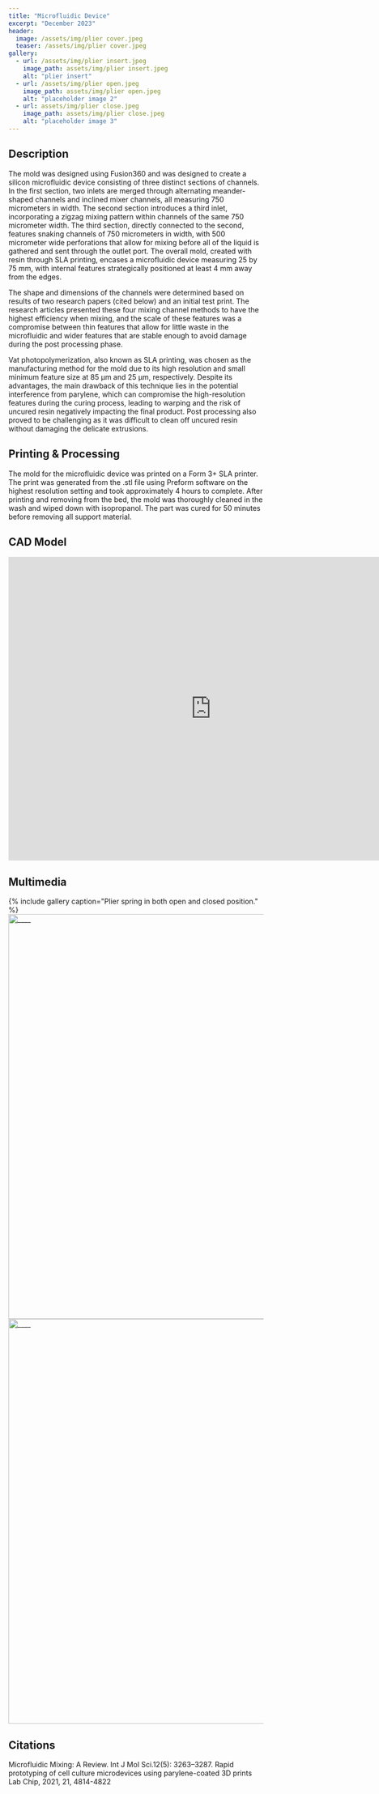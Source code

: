 ```yaml
---
title: "Microfluidic Device"
excerpt: "December 2023"
header:
  image: /assets/img/plier cover.jpeg
  teaser: /assets/img/plier cover.jpeg
gallery:
  - url: /assets/img/plier insert.jpeg
    image_path: assets/img/plier insert.jpeg
    alt: "plier insert"
  - url: /assets/img/plier open.jpeg
    image_path: assets/img/plier open.jpeg
    alt: "placeholder image 2"
  - url: assets/img/plier close.jpeg
    image_path: assets/img/plier close.jpeg
    alt: "placeholder image 3"
---
```


## Description

The mold was designed using Fusion360 and was designed to create a silicon microfluidic device consisting of three distinct sections of channels. In the first section, two inlets are merged through alternating meander-shaped channels and inclined mixer channels, all measuring 750 micrometers in width. The second section introduces a third inlet, incorporating a zigzag mixing pattern within channels of the same 750 micrometer width. The third section, directly connected to the second, features snaking channels of 750 micrometers in width, with 500 micrometer wide perforations that allow for mixing before all of the liquid is gathered and sent through the outlet port. The overall mold, created with resin through SLA printing, encases a microfluidic device measuring 25 by 75 mm, with internal features strategically positioned at least 4 mm away from the edges.

The shape and dimensions of the channels were determined based on results of two research papers (cited below) and an initial test print. The research articles presented these four mixing channel methods to have the highest efficiency when mixing, and the scale of these features was a compromise between thin features that allow for little waste in the microfluidic and wider features that are stable enough to avoid damage during the post processing phase.

Vat photopolymerization, also known as SLA printing, was chosen as the manufacturing method for the mold due to its high resolution and small minimum feature size at 85 μm and 25 μm, respectively. Despite its advantages, the main drawback of this technique lies in the potential interference from parylene, which can compromise the high-resolution features during the curing process, leading to warping and the risk of uncured resin negatively impacting the final product. Post processing also proved to be challenging as it was difficult to clean off uncured resin without damaging the delicate extrusions.


## Printing & Processing
The mold for the microfluidic device was printed on a Form 3+ SLA printer. The print was generated from the .stl file using Preform software on the highest resolution setting and took approximately 4 hours to complete. After printing and removing from the bed, the mold was thoroughly cleaned in the wash and wiped down with isopropanol. The part was cured for 50 minutes before removing all support material.


## CAD Model
<iframe src="https://vanderbilt643.autodesk360.com/shares/public/SH512d4QTec90decfa6e30b7e56fd334952a?mode=embed" width="800" height="600" allowfullscreen="true" webkitallowfullscreen="true" mozallowfullscreen="true"  frameborder="0"></iframe>


## Multimedia
{% include gallery caption="Plier spring in both open and closed position." %}
<img src="/assets/img/_____" alt="____" style="width:800px;"/>
<img src="/assets/img/_____" alt="____" style="width:800px;"/>
<youtube video here>


## Citations
Microfluidic Mixing: A Review. Int J Mol Sci.12(5): 3263–3287.
Rapid prototyping of cell culture microdevices using parylene-coated 3D prints Lab Chip, 2021, 21, 4814-4822
